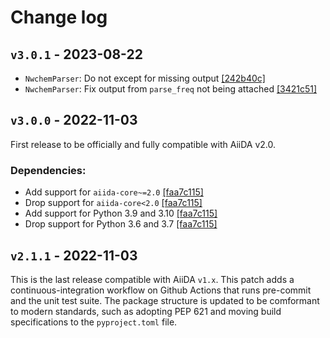 # Change log

## `v3.0.1` - 2023-08-22

- `NwchemParser`: Do not except for missing output [[242b40c]](https://github.com/aiidateam/aiida-nwchem/commit/242b40c0f420153c86409fefe6f6970c6fcf3795)
- `NwchemParser`: Fix output from `parse_freq` not being attached [[3421c51]](https://github.com/aiidateam/aiida-nwchem/commit/3421c516265eb35dc905fd4c7b0023fe605a8389)


## `v3.0.0` - 2022-11-03

First release to be officially and fully compatible with AiiDA v2.0.

### Dependencies:

- Add support for `aiida-core~=2.0` [[faa7c115]](https://github.com/aiidateam/aiida-nwchem/commit/faa7c1158bae3b819a0c028a86a8ed5b0a61157f)
- Drop support for `aiida-core<2.0` [[faa7c115]](https://github.com/aiidateam/aiida-nwchem/commit/faa7c1158bae3b819a0c028a86a8ed5b0a61157f)
- Add support for Python 3.9 and 3.10 [[faa7c115]](https://github.com/aiidateam/aiida-nwchem/commit/faa7c1158bae3b819a0c028a86a8ed5b0a61157f)
- Drop support for Python 3.6 and 3.7 [[faa7c115]](https://github.com/aiidateam/aiida-nwchem/commit/faa7c1158bae3b819a0c028a86a8ed5b0a61157f)


## `v2.1.1` - 2022-11-03

This is the last release compatible with AiiDA `v1.x`.
This patch adds a continuous-integration workflow on Github Actions that runs pre-commit and the unit test suite.
The package structure is updated to be comformant to modern standards, such as adopting PEP 621 and moving build specifications to the `pyproject.toml` file.
